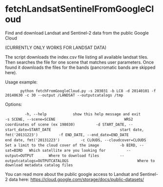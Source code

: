 # fetchLandsatSentinelFromGoogleCloud
Find and download Landsat and Sentinel-2 data from the public Google Cloud

(CURRENTLY ONLY WORKS FOR LANDSAT DATA)

The script downloads the index.csv file listing all available landsat tiles. 
Then searches the file for one scene that matches user parameters.
Once found it downloads the files for the bands (pancromatic bands are skipped here).

Usage example:

`       python fetchFromGoogleCloud.py -s 203031 -b LC8 -d 20140101 -f 20140630 -c 30 --output /LANDSAT --outputcatalogs /tmp`

Options:

`         -h, --help            show this help message and exit`
`         -s SCENE, --scene=SCENE`
`                               WRS2 coordinates of scene (ex 198030)`
`         -d START_DATE, --start_date=START_DATE`
`                               start date, fmt('20131223')`
`         -f END_DATE, --end_date=END_DATE`
`                               end date, fmt('20131223')`
`         -c CLOUDS, --cloudcover=CLOUDS`
`                               Set a limit to the cloud cover of the image`
`         -b BIRD, --sat=BIRD   Which satellite are you looking for`
`         --output=OUTPUT       Where to download files`
`         --outputcatalogs=OUTPUTCATALOGS`
`                               Where to download metadata catalog files`

You can read more about the public google access to Landsat and Sentinel-2 data here: https://cloud.google.com/storage/docs/public-datasets/
